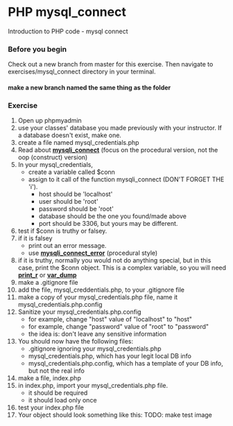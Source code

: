 # PHP mysql_connect

Introduction to PHP code - mysql connect

### Before you begin

Check out a new branch from master for this exercise.  Then navigate to exercises/mysql_connect directory in your terminal.
#### make a new branch named the same thing as the folder

### Exercise

1. Open up phpmyadmin
1. use your classes' database you made previously with your instructor.  If a database doesn't exist, make one.
1. create a file named mysql_credentials.php
1. Read about [**mysqli_connect**](https://php.net/manual/en/function.mysqli-connect.php) (focus on the procedural version, not the oop (construct) version)
1. In your mysql_credentials,
    * create a variable called $conn
    * assign to it call of the function mysqli_connect (DON'T FORGET THE 'i').
        * host should be 'localhost'
        * user should be 'root'
        * password should be 'root'
        * database should be the one you found/made above
        * port should be 3306, but yours may be different.
1. test if $conn is truthy or falsey. 
1. if it is falsey
    * print out an error message.
    * use [**mysqli_connect_error**](https://www.php.net/manual/en/mysqli.connect-error.php) (procedural style)
1. if it is truthy, normally you would not do anything special, but in this case, print the $conn object.  This is a complex variable, so you will need [**print_r**](https://www.php.net/manual/en/function.print-r.php) or [**var_dump**](https://www.php.net/manual/en/function.var-dump.php)
1. make a .gitignore file
1. add the file, mysql_creddentials.php, to your .gitignore file
1. make a copy of your mysql_credentials.php file, name it mysql_credentials.php.config
1. Sanitize your mysql_credentials.php.config
    * for example, change "host" value of "localhost" to "host"
    * for example, change "password" value of "root" to "password"
    * the idea is: don't leave any sensitive information
1. You should now have the following files:
    * .gitignore ignoring your mysql_credentials.php
    * mysql_credentials.php, which has your legit local DB info
    * mysql_credentials.php.config, which has a template of your DB info, but not the real info
1. make a file, index.php
1. in index.php, import your mysql_credentials.php file.
    * it should be required
    * it should load only once
1. test your index.php file
1. Your object should look something like this: TODO: make test image